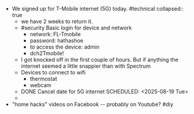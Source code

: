 - We signed up for T-Mobile internet (5G) today. #technical
  collapsed:: true
	- we have 2 weeks to return it.
	- #security Basic login for device and network
		- network: FL-Tmobile
		- password: hathashoe
		- to access the device: admin
		- dch2Tmobile!
	- I got knocked off in the first couple of hours. But if anything the internet seemed a little snappier than with Spectrum
	- Devices to connect to wifi
		- thermostat
		- webcam
	- DONE Cancel date for 5G internet
	  SCHEDULED: <2025-08-19 Tue>
	-
- "home hacks" videos on Facebook -- probably on Youtube? #diy